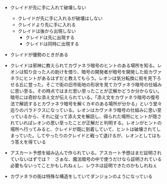 - クレイドが先に手に入れて破壊しない
  - クレイドが先に手に入れるが破壊はしない
  - クレイドより先に手に入れる
  - クレイドは後から出現しない
    - クレイドは先に出現する
    - クレイドは同時に出現する
- クレイドが優勢のときがある


- クレイドは邪神に教えられてカヴァネラ暗号のヒントのある場所を知る。レオンは知り合った人の助けを借り、暗号の開発者が暗号を開発した街カヴァネラにヒントがあるはずだと教えてもらう。レオンは気分転換に街を見下ろせる丘に登った。そこで街の旧市街地の形状を見てカヴァネラ暗号の仕組みに思い至る。その時点ではまだ思い至ったことが正解かどうか分からない。暗号には奇妙な添え文が伝えられている。「添え文をカヴァネラ暗号の復号法で解読するとカヴァネラ暗号を解くカギのある場所が分かる」という堂々巡りのパラドクスになっている。レオンはカヴァネラ暗号の仕組みに思い至っているから、それに従って添え文を解読し、得られた場所にヒントが隠されていればレオンの思い至ったことが正解だと判明する。レオンがヒントの場所へ行ってみると、クレイドが既に到着していて、ヒントは破壊されてしまっていた。してやったりのクレイドと戦って退けるが、レオンとしてはもう答えを得ている
- アスカート予想を組み込んで作られている。アスカート予想はまだ証明されていないはずでは？　さぁな、魔法暗号の中で使うだけなら証明されている必要もないってことかもしれねぇし、レウネは証明できたのかもしれねぇ
- カヴァネラの街は特殊な構造をしていてダンジョンのようになっている